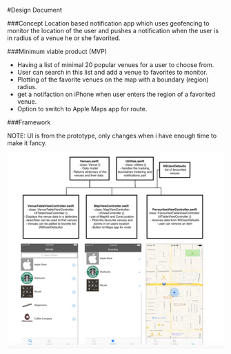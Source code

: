 #Design Document

###Concept
Location based notification app which uses geofencing to monitor the location of the user and pushes a notification when the user is in radius of a venue he or she favorited. 

###Minimum viable product (MVP)
- Having a list of minimal 20 popular venues for a user to choose from. 
- User can search in this list and add a venue to favorites to monitor.
- Plotting of the favorite venues on the map with a boundary (region) radius.
- get a notifaction on iPhone when user enters the region of a favorited venue. 
- Option to switch to Apple Maps app for route.


###Framework

NOTE: UI is from the prototype, only changes when i have enough time to make it fancy. 

![design_doc](doc/design_doc_2.png)
